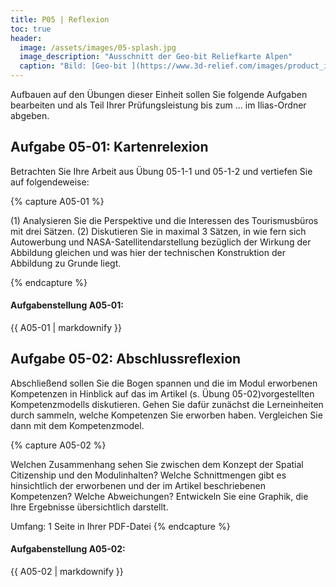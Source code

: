 ```yaml
---
title: P05 | Reflexion
toc: true
header:
  image: /assets/images/05-splash.jpg
  image_description: "Ausschnitt der Geo-bit Reliefkarte Alpen"
  caption: "Bild: [Geo-bit ](https://www.3d-relief.com/images/product_images/original_images/reliefkarte_alpen_detai3.jpg) Ausschnitt der Reliefkarte Alpen, Copyright: [Geo-Bit](https://www.3d-relief.com/)"
---
```


 
Aufbauen auf den Übungen dieser Einheit sollen Sie folgende Aufgaben bearbeiten und als Teil Ihrer Prüfungsleistung bis zum ... im Ilias-Ordner abgeben. 


## Aufgabe 05-01: Kartenrelexion
Betrachten Sie Ihre Arbeit aus Übung 05-1-1 und 05-1-2 und vertiefen Sie auf folgendeweise:

{% capture A05-01 %}

(1) Analysieren Sie die Perspektive und die Interessen des Tourismusbüros mit drei Sätzen.
(2) Diskutieren Sie in maximal 3 Sätzen, in wie fern sich Autowerbung und NASA-Satellitendarstellung bezüglich der Wirkung der Abbildung gleichen und was hier der technischen Konstruktion der Abbildung zu Grunde liegt.

{% endcapture %}

<div class="notice--success">
  <h4 class="no_toc">Aufgabenstellung A05-01:</h4>
  {{ A05-01 | markdownify }}
</div>

## Aufgabe 05-02: Abschlussreflexion

Abschließend sollen Sie die Bogen spannen und die im Modul erworbenen Kompetenzen in Hinblick auf das im Artikel (s. Übung 05-02)vorgestellten Kompetenzmodells diskutieren. Gehen Sie dafür zunächst die Lerneinheiten durch sammeln, welche Kompetenzen Sie erworben haben. Vergleichen Sie dann mit dem Kompetenzmodel.

{% capture A05-02 %}

Welchen Zusammenhang sehen Sie zwischen dem Konzept der Spatial Citizenship und den Modulinhalten? Welche Schnittmengen gibt es hinsichtlich der erworbenen und der im Artikel beschriebenen Kompetenzen? Welche Abweichungen? Entwickeln Sie eine Graphik, die Ihre Ergebnisse übersichtlich darstellt. 


Umfang: 1 Seite in Ihrer PDF-Datei
{% endcapture %}

<div class="notice--success">
  <h4 class="no_toc">Aufgabenstellung A05-02:</h4>
  {{ A05-02 | markdownify }}
</div>



